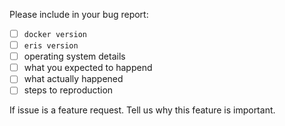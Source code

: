 Please include in your bug report:

- [ ] `docker version`
- [ ] `eris version`
- [ ] operating system details
- [ ] what you expected to happend
- [ ] what actually happened
- [ ] steps to reproduction

If issue is a feature request. Tell us why this feature is important.
